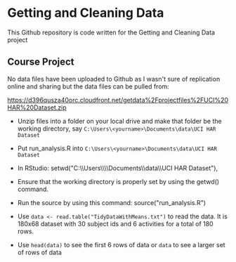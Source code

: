 Getting and Cleaning Data
=========================

This Github repository is code written for the Getting and Cleaning Data project

## Course Project
No data files have been uploaded to Github as I wasn't sure of replication online and sharing but the data files can be pulled from:

https://d396qusza40orc.cloudfront.net/getdata%2Fprojectfiles%2FUCI%20HAR%20Dataset.zip 


* Unzip files into a folder on your local drive and make that folder be the working directory, say `C:\Users\<yourname>\Documents\data\UCI HAR Dataset`

* Put run_analysis.R into `C:\Users\<yourname>\Documents\data\UCI HAR Dataset`

* In RStudio: setwd("C:\\\\Users\\\\<yourname>\\\\Documents\\\\data\\\\UCI HAR Dataset"), 

* Ensure that the working directory is properly set by using the getwd() command.

* Run the source by using this command: source("run_analysis.R")

* Use `data <- read.table("TidyDataWithMeans.txt")` to read the data. It is 180x68 dataset with 30 subject ids and 6 activities for a total of 180 rows. 

* Use `head(data)` to see the first 6 rows of data or `data` to see a larger set of rows of data